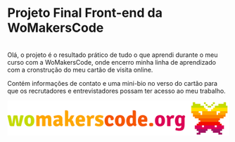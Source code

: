 # Projeto Final Front-end da WoMakersCode
<br>
Olá, o projeto é o resultado prático de  tudo o que aprendi durante o meu curso com a WoMakersCode, onde encerro minha linha de aprendizado com a cronstrução do meu cartão de visita online.

Contém informações de contato e uma mini-bio no verso do cartão para que os recrutadores e entrevistadores possam ter acesso ao meu trabalho.

!['logo da WoMakersCode'](https://github.com/Audry-prog/projeto-final-frontend-womakerscode/blob/master/images/logo_WoMakersCode.png)
